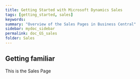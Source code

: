 ```yaml
---
title: Getting Started with Microsoft Dynamics Sales
tags: [getting_started, sales]
keywords:
summary: "Overview of the Sales Pages in Business Central"
sidebar: mydoc_sidebar
permalink: doc_GS_sales
folder: Sales
---
```


## Getting familiar

This is the Sales Page